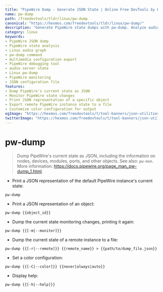 ```yaml
---
title: "PipeWire Dump - Generate JSON State | Online Free DevTools by Hexmos"
name: pw-dump
path: /freedevtools/tldr/linux/pw-dump
canonical: "https://hexmos.com/freedevtools/tldr/linux/pw-dump/"
description: "Generate PipeWire state dumps with pw-dump. Analyze audio graph configurations and debug multimedia setups using command line. Free online tool, no registration required."
category: linux
keywords:
- PipeWire JSON dump
- PipeWire state analysis
- Linux audio graph
- pw-dump command
- multimedia configuration export
- PipeWire debugging tool
- audio server state
- Linux pw-dump
- PipeWire monitoring
- JSON configuration file
features:
- Dump PipeWire's current state as JSON
- Monitor PipeWire state changes
- Print JSON representation of a specific object
- Export remote PipeWire instance state to a file
- Customize color configuration for output
ogImage: "https://hexmos.com/freedevtools/t/tool-banners/json-utilities-banner.png"
twitterImage: "https://hexmos.com/freedevtools/t/tool-banners/json-utilities-banner.png"
---
```


# pw-dump

> Dump PipeWire's current state as JSON, including the information on nodes, devices, modules, ports, and other objects.
> See also: `pw-mon`.
> More information: <https://docs.pipewire.org/page_man_pw-dump_1.html>.

- Print a JSON representation of the default PipeWire instance's current state:

`pw-dump`

- Print a JSON representation of an object:

`pw-dump {{object_id}}`

- Dump the current state monitoring changes, printing it again:

`pw-dump {{[-m|--monitor]}}`

- Dump the current state of a remote instance to a file:

`pw-dump {{[-r|--remote]}} {{remote_name}} > {{path/to/dump_file.json}}`

- Set a color configuration:

`pw-dump {{[-C|--color]}} {{never|always|auto}}`

- Display help:

`pw-dump {{[-h|--help]}}`
